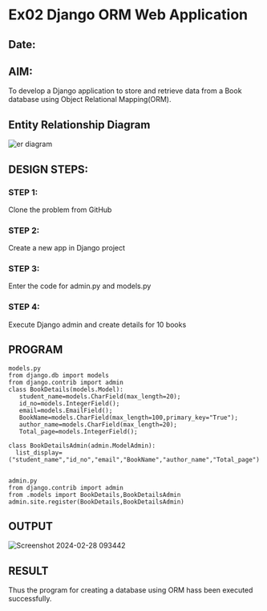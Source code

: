 # Ex02 Django ORM Web Application
## Date: 

## AIM:
To develop a Django application to store and retrieve data from a Book database using Object Relational Mapping(ORM).

## Entity Relationship Diagram
![er diagram](https://github.com/Hariniii21/ORM/assets/147140423/de2b76e0-ece6-4693-baf6-a6e9aadd7f69)


## DESIGN STEPS:

### STEP 1:
Clone the problem from GitHub

### STEP 2:
Create a new app in Django project

### STEP 3:
Enter the code for admin.py and models.py

### STEP 4:
Execute Django admin and create details for 10 books

## PROGRAM
```
models.py
from django.db import models
from django.contrib import admin
class BookDetails(models.Model):
   student_name=models.CharField(max_length=20);
   id_no=models.IntegerField();
   email=models.EmailField();
   BookName=models.CharField(max_length=100,primary_key="True");
   author_name=models.CharField(max_length=20);
   Total_page=models.IntegerField();

class BookDetailsAdmin(admin.ModelAdmin):
  list_display=("student_name","id_no","email","BookName","author_name","Total_page")


admin.py
from django.contrib import admin
from .models import BookDetails,BookDetailsAdmin
admin.site.register(BookDetails,BookDetailsAdmin)
```

## OUTPUT
![Screenshot 2024-02-28 093442](https://github.com/Hariniii21/ORM/assets/147140423/f21b7c0e-665b-430d-ba05-db516e0fc57c)


## RESULT
Thus the program for creating a database using ORM hass been executed successfully.
